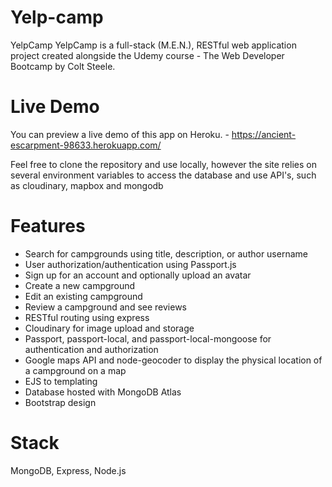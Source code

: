 # Yelp-camp

YelpCamp
YelpCamp is a full-stack (M.E.N.), RESTful web application project created alongside the Udemy course - The Web Developer Bootcamp by Colt Steele.

# Live Demo
You can preview a live demo of this app on Heroku. - https://ancient-escarpment-98633.herokuapp.com/


Feel free to clone the repository and use locally, however the site relies on several environment variables to access the database and use API's, such as cloudinary,
mapbox and mongodb

# Features
* Search for campgrounds using title, description, or author username
* User authorization/authentication using Passport.js
* Sign up for an account and optionally upload an avatar
* Create a new campground
* Edit an existing campground
* Review a campground and see reviews
* RESTful routing using express
* Cloudinary for image upload and storage
* Passport, passport-local, and passport-local-mongoose for authentication and authorization
* Google maps API and node-geocoder to display the physical location of a campground on a map
* EJS to templating
* Database hosted with MongoDB Atlas
* Bootstrap design


# Stack
MongoDB, Express, Node.js

